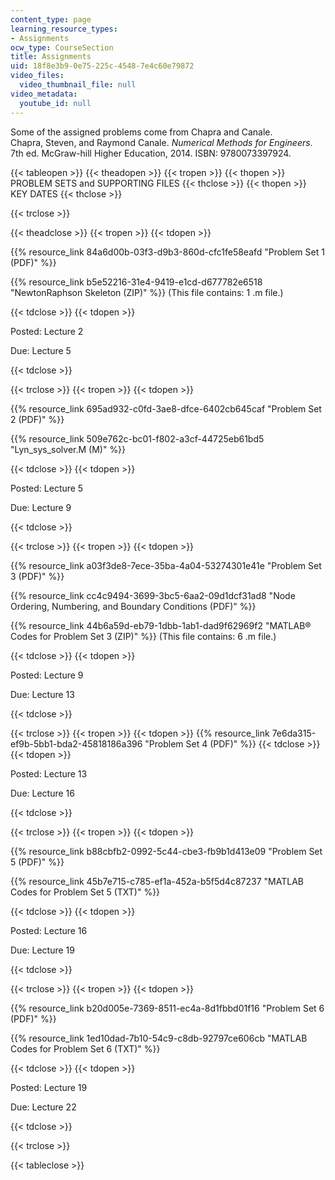 ```yaml
---
content_type: page
learning_resource_types:
- Assignments
ocw_type: CourseSection
title: Assignments
uid: 18f8e3b9-0e75-225c-4548-7e4c60e79872
video_files:
  video_thumbnail_file: null
video_metadata:
  youtube_id: null
---
```

Some of the assigned problems come from Chapra and Canale.  
Chapra, Steven, and Raymond Canale. _Numerical Methods for Engineers_. 7th ed. McGraw-hill Higher Education, 2014. ISBN: 9780073397924.

{{< tableopen >}}
{{< theadopen >}}
{{< tropen >}}
{{< thopen >}}
PROBLEM SETS and SUPPORTING FILES
{{< thclose >}}
{{< thopen >}}
KEY DATES
{{< thclose >}}

{{< trclose >}}

{{< theadclose >}}
{{< tropen >}}
{{< tdopen >}}


{{% resource_link 84a6d00b-03f3-d9b3-860d-cfc1fe58eafd "Problem Set 1 (PDF)" %}}

{{% resource_link b5e52216-31e4-9419-e1cd-d677782e6518 "NewtonRaphson Skeleton (ZIP)" %}} (This file contains: 1 .m file.)


{{< tdclose >}}
{{< tdopen >}}


Posted: Lecture 2

Due: Lecture 5


{{< tdclose >}}

{{< trclose >}}
{{< tropen >}}
{{< tdopen >}}


{{% resource_link 695ad932-c0fd-3ae8-dfce-6402cb645caf "Problem Set 2 (PDF)" %}}

{{% resource_link 509e762c-bc01-f802-a3cf-44725eb61bd5 "Lyn\_sys\_solver.M (M)" %}}


{{< tdclose >}}
{{< tdopen >}}


Posted: Lecture 5

Due: Lecture 9


{{< tdclose >}}

{{< trclose >}}
{{< tropen >}}
{{< tdopen >}}


{{% resource_link a03f3de8-7ece-35ba-4a04-53274301e41e "Problem Set 3 (PDF)" %}}

{{% resource_link cc4c9494-3699-3bc5-6aa2-09d1dcf31ad8 "Node Ordering, Numbering, and Boundary Conditions (PDF)" %}}

{{% resource_link 44b6a59d-eb79-1dbb-1ab1-dad9f62969f2 "MATLAB® Codes for Problem Set 3 (ZIP)" %}} (This file contains: 6 .m file.)


{{< tdclose >}}
{{< tdopen >}}


Posted: Lecture 9

Due: Lecture 13


{{< tdclose >}}

{{< trclose >}}
{{< tropen >}}
{{< tdopen >}}
{{% resource_link 7e6da315-ef9b-5bb1-bda2-45818186a396 "Problem Set 4 (PDF)" %}}
{{< tdclose >}}
{{< tdopen >}}


Posted: Lecture 13

Due: Lecture 16


{{< tdclose >}}

{{< trclose >}}
{{< tropen >}}
{{< tdopen >}}


{{% resource_link b88cbfb2-0992-5c44-cbe3-fb9b1d413e09 "Problem Set 5 (PDF)" %}}

{{% resource_link 45b7e715-c785-ef1a-452a-b5f5d4c87237 "MATLAB Codes for Problem Set 5 (TXT)" %}}


{{< tdclose >}}
{{< tdopen >}}


Posted: Lecture 16

Due: Lecture 19


{{< tdclose >}}

{{< trclose >}}
{{< tropen >}}
{{< tdopen >}}


{{% resource_link b20d005e-7369-8511-ec4a-8d1fbbd01f16 "Problem Set 6 (PDF)" %}}

{{% resource_link 1ed10dad-7b10-54c9-c8db-92797ce606cb "MATLAB Codes for Problem Set 6 (TXT)" %}}


{{< tdclose >}}
{{< tdopen >}}


Posted: Lecture 19

Due: Lecture 22


{{< tdclose >}}

{{< trclose >}}

{{< tableclose >}}